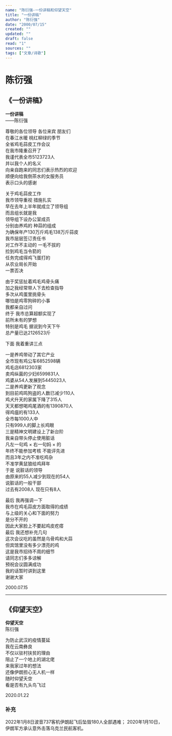 ```yaml
---
name: "陈衍强-一份讲稿和仰望天空"
title: "一份讲稿"
author: "陈衍强"
date: "2000/07/15"
created: ""
updated: ""
draft: false
read: "1"
sources: ""
tags: ["文章/诗歌"]
---
```



# 陈衍强

## 《一份讲稿》

**一份讲稿**  
——陈衍强  

尊敬的各位领导 各位来宾 朋友们  
在春江水暖 桃红柳绿的季节  
全省鸡毛蒜皮工作会议  
在我市隆重召开了  
我谨代表全市5123723人  
并以我个人的名义  
向亲自跑来的同志们表示热烈的欢迎  
顺便向给我倒茶水的女服务员  
表示口头的感谢  

关于鸡毛蒜皮工作  
我市领导重视 措施扎实  
早在去年上半年就成立了领导组  
而且组长就是我  
领导组下设办公室成员  
分别由养鸡的 种蒜的组成  
为确保年产130万斤鸡毛138万斤蒜皮  
我市层层签订责任书  
对工作不主动的 一毛不拔的  
捡到鸡毛当令箭的  
任务完成得鸡飞蛋打的  
从农业局长开始  
一票否决  

由于奖惩扯着鸡毛鸡骨头痛  
加之我经常带人下去检查指导  
多次从鸡蛋里挑骨头  
哪怕是鸡零狗碎的小事  
我都亲自过问  
终于 我市总算超额实现了  
前所未有的梦想  
特别是鸡毛 据说到今天下午  
总产量已达2126523斤  

下面 我着重讲三点  

一是养鸡带动了其它产业  
全市现有鸡公车6852598辆  
鸡毛店6812303家  
卖鸡纵菌的少妇6599831人  
鸡婆从54人发展到5445023人  
二是养鸡更新了观念  
到目前鸡鸣狗盗的人数已减少110人  
鸡犬升天的家属下降了315人  
天天都想喝鸡尾酒的有1390870人  
得鸡瘟的有133人  
全市每1000人中  
只有999人的脚上长鸡眼  
三是精神文明建设上了新台阶  
我亲自带头停止使用脏话  
凡左一句鸡 × 右一句妈 × 的  
年终不能参加考核 不能评先进  
而且3年之内不准吃鸡杂  
不准学黄鼠狼给鸡拜年  
于是 说脏话的领导  
由原来的55人减少到现在的54人  
说脏话的一般干部  
过去有2008人 现在只有8人  

最后 我再强调一下  
我市在鸡毛蒜皮方面取得的成绩  
与上级的关心和下面的努力  
是分不开的  
因此大家脸上不要起鸡皮疙瘩  
最后 我还想补充几句  
这次会议吃的虽然是乌骨鸡和大蒜  
但宾馆里没有多少漂亮的鸡  
这是我市招待不周的细节  
请同志们多多谅解  
预祝会议圆满成功  
我的话暂时讲到这里  
谢谢大家  

2000.07.15  

---

## 《仰望天空》

**仰望天空**  
陈衍强  

为防止武汉的疫情蔓延  
我在云南彝良  
不仅以驻村扶贫的理由  
阻止了一个地上的湖北佬  
来我家过年的想法  
还像伊朗担心无人机一样  
随时仰望夭空  
看是否有九头鸟飞过  

2020.01.22  

### 补充

2022年1月8日波音737客机伊朗起飞后坠毁180人全部遇难；
2020年1月10日，伊朗军方承认意外击落乌克兰民航客机。
